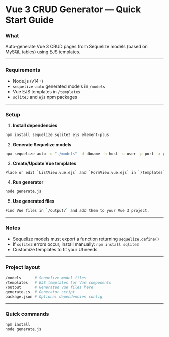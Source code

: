# Vue 3 CRUD Generator — Quick Start Guide

### What  
Auto-generate Vue 3 CRUD pages from Sequelize models (based on MySQL tables) using EJS templates.

---

### Requirements  
- Node.js (v14+)  
- `sequelize-auto` generated models in `/models`  
- Vue EJS templates in `/templates`  
- `sqlite3` and `ejs` npm packages  

---

### Setup  

1. **Install dependencies**  

```bash
npm install sequelize sqlite3 ejs element-plus
```

2. **Generate Sequelize models**  

```bash
npx sequelize-auto -o "./models" -d dbname -h host -u user -p port -x pass -e mysql
```

3. **Create/Update Vue templates**

```bash  
Place or edit `ListView.vue.ejs` and `FormView.vue.ejs` in `/templates`.
```

4. **Run generator**  

```bash
node generate.js
```

5. **Use generated files**  

```bash
Find Vue files in `/output/` and add them to your Vue 3 project.
```

---

### Notes  

- Sequelize models must export a function returning `sequelize.define()`  
- If `sqlite3` errors occur, install manually: `npm install sqlite3`  
- Customize templates to fit your UI needs  

---

### Project layout  

```bash
/models      # Sequelize model files
/templates   # EJS templates for Vue components
/output      # Generated Vue files here
generate.js  # Generator script
package.json # Optional dependencies config
```
---

### Quick commands  

```bash
npm install
node generate.js
```